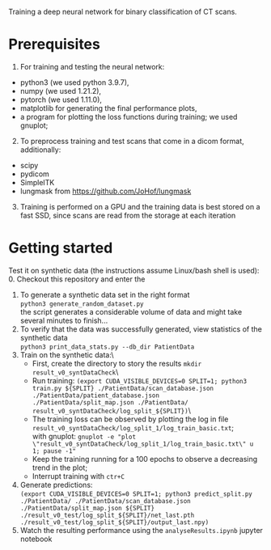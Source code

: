 Training a deep neural network for binary classification of CT scans.

# Prerequisites
1. For training and testing the neural network:
  - python3 (we used python 3.9.7),
  - numpy (we used 1.21.2),
  - pytorch (we used 1.11.0),
  - matplotlib for generating the final performance plots,
  - a program for plotting the loss functions during training; we used gnuplot;
2. To preprocess training and test scans that come in a dicom format, additionally:
  - scipy
  - pydicom
  - SimpleITK
  - lungmask from https://github.com/JoHof/lungmask 
3. Training is performed on a GPU and the training data is best stored on a fast SSD, since scans are read from the storage at each iteration

# Getting started
Test it on synthetic data (the instructions assume Linux/bash shell is used):
0. Checkout this repository and enter the 
1. To generate a synthetic data set in the right format \
`python3 generate_random_dataset.py`\
the script generates a considerable volume of data and might take several minutes to finish...
2. To verify that the data was successfully generated, view statistics of the synthetic data\
`python3 print_data_stats.py --db_dir PatientData`
3. Train on the synthetic data:\
   - First, create the directory to story the results `mkdir result_v0_syntDataCheck`\
   - Run training: `(export CUDA_VISIBLE_DEVICES=0 SPLIT=1; python3 train.py ${SPLIT} ./PatientData/scan_database.json ./PatientData/patient_database.json ./PatientData/split_map.json ./PatientData/ result_v0_syntDataCheck/log_split_${SPLIT})`\
   - The training loss can be observed by plotting the log in file `result_v0_syntDataCheck/log_split_1/log_train_basic.txt`;\
     with gnuplot: `gnuplot -e "plot \"result_v0_syntDataCheck/log_split_1/log_train_basic.txt\" u 1; pause -1"`
   - Keep the training running for a 100 epochs to observe a decreasing trend in the plot;
   - Interrupt training with `ctr+C`
4. Generate predictions:\
   `(export CUDA_VISIBLE_DEVICES=0 SPLIT=1; python3 predict_split.py ./PatientData/ ./PatientData/scan_database.json ./PatientData/split_map.json ${SPLIT} ./result_v0_test/log_split_${SPLIT}/net_last.pth ./result_v0_test/log_split_${SPLIT}/output_last.npy)`
5. Watch the resulting performance using the `analyseResults.ipynb` jupyter notebook
